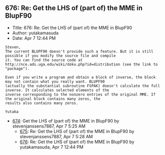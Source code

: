 ## 676: Re: Get the LHS of (part of) the MME in BlupF90

- Title: 676: Re: Get the LHS of (part of) the MME in BlupF90
- Author: yutakamasuda
- Date: Apr 7 12:44 PM

```
Steven,
The current BLUPF90 doesn't provide such a feature. But it is still possible if you modify the source file and compile
it. You can find the source code at http://nce.ads.uga.edu/wiki/doku.php?id=distribution (see the link to "package").

Even if you write a program and obtain a block of inverse, the block may not contain what you really want. BLUPF90
(actually the substantial subroutine FSPAK) doesn't calculate the full inverse. It calculates selected elements of the
inverse corresponding to the nonzero entries of the original MME. If the original block contains many zeros, the
results also contains many zeros.

Yutaka
```

- [674](0674.md): Get the LHS of (part of) the MME in BlupF90 by stevenjanssens7887, Apr 7 5:25 AM
    - [675](0675.md): Re: Get the LHS of (part of) the MME in BlupF90 by stevenjanssens7887, Apr 7 5:28 AM
    - [676](0676.md): Re: Get the LHS of (part of) the MME in BlupF90 by yutakamasuda, Apr 7 12:44 PM
